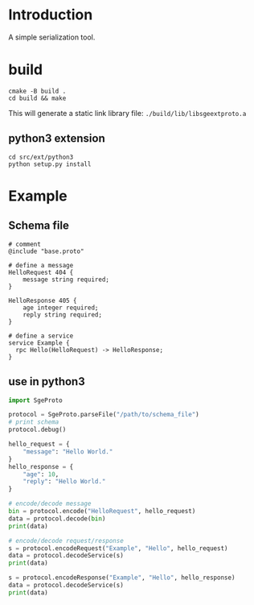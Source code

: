 # Introduction
A simple serialization tool.

# build
```shell
cmake -B build .
cd build && make
```
This will generate a static link library file: `./build/lib/libsgeextproto.a`

## python3 extension
```shell
cd src/ext/python3
python setup.py install
```

# Example
## Schema file
```
# comment
@include "base.proto"

# define a message
HelloRequest 404 {
    message string required;
}

HelloResponse 405 {
    age integer required;
    reply string required;
}

# define a service
service Example {
  rpc Hello(HelloRequest) -> HelloResponse;
}
```

## use in python3
```python
import SgeProto

protocol = SgeProto.parseFile("/path/to/schema_file")
# print schema
protocol.debug()

hello_request = {
    "message": "Hello World."
}
hello_response = {
    "age": 10,
    "reply": "Hello World."
}

# encode/decode message
bin = protocol.encode("HelloRequest", hello_request)
data = protocol.decode(bin)
print(data)

# encode/decode request/response
s = protocol.encodeRequest("Example", "Hello", hello_request)
data = protocol.decodeService(s)
print(data)

s = protocol.encodeResponse("Example", "Hello", hello_response)
data = protocol.decodeService(s)
print(data)
```
